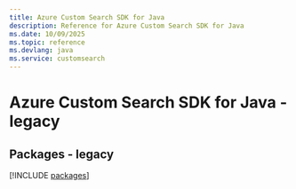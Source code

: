 ```yaml
---
title: Azure Custom Search SDK for Java
description: Reference for Azure Custom Search SDK for Java
ms.date: 10/09/2025
ms.topic: reference
ms.devlang: java
ms.service: customsearch
---
```

# Azure Custom Search SDK for Java - legacy
## Packages - legacy
[!INCLUDE [packages](custom-search-index.md)]